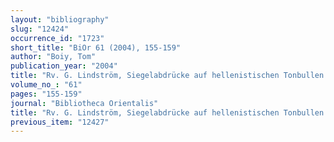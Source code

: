 ```yaml
---
layout: "bibliography"
slug: "12424"
occurrence_id: "1723"
short_title: "BiOr 61 (2004), 155-159"
author: "Boiy, Tom"
publication_year: "2004"
title: "Rv. G. Lindström, Siegelabdrücke auf hellenistischen Tonbullen und Tontafeln. Ausgrabungen in Uruk-Warka Endberichte"
volume_no_: "61"
pages: "155-159"
journal: "Bibliotheca Orientalis"
title: "Rv. G. Lindström, Siegelabdrücke auf hellenistischen Tonbullen und Tontafeln. Ausgrabungen in Uruk-Warka Endberichte"
previous_item: "12427"
---
```

